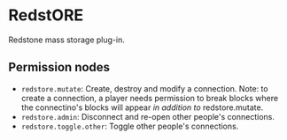 # RedstORE

Redstone mass storage plug-in.

## Permission nodes

* `redstore.mutate`: Create, destroy and modify a connection.
  Note: to create a connection, a player needs permission to break blocks
  where the connectino's blocks will appear *in addition to* redstore.mutate.
* `redstore.admin`: Disconnect and re-open other people's connections.
* `redstore.toggle.other`: Toggle other people's connections.
